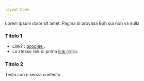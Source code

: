```yaml
---
layout:home
---
```


Lorem ipsum dolor sit amet.
Pagina di provaaa
Boh qui non va nulla

### Titolo 1

* Link? : <a href="https://www.google.com"> googlee </a>.
* Lo stesso link di prima <a href="https://www.google.com"> link </a> (🇬🇧).

### Titolo 2
Testo con o senza contesto

